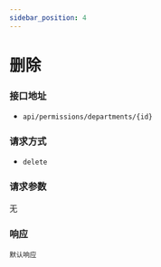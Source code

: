 ```yaml
---
sidebar_position: 4
---
```

# 删除

### 接口地址
- `api/permissions/departments/{id}`

### 请求方式
- `delete`


### 请求参数
无


### 响应
`默认响应`